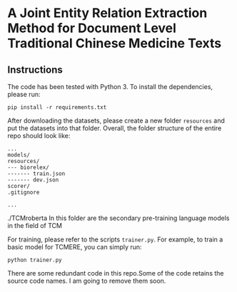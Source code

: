 # A Joint Entity Relation Extraction Method for Document Level Traditional Chinese Medicine Texts

##  Instructions
The code has been tested with Python 3. To install the dependencies, please run:
```
pip install -r requirements.txt
```

After downloading the datasets, please create a new folder `resources` and put the datasets into that folder.
Overall, the folder structure of the entire repo should look like:
```
...
models/
resources/
--- biorelex/
------- train.json
------- dev.json
scorer/
.gitignore

...
```
./TCMroberta
In this folder are the secondary pre-training language models in the field of TCM

For training, please refer to the scripts  `trainer.py`. For example, to train a basic model for TCMERE, you can simply run:
```
python trainer.py
```

There are some redundant code in this repo.Some of the code retains the source code names. I am going to remove them soon.
